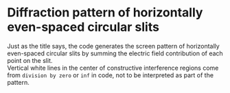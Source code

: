 # Diffraction pattern of horizontally even-spaced circular slits  
Just as the title says, the code generates the screen pattern of horizontally even-spaced circular slits by summing the electric field contribution of each point on the slit.  
Vertical white lines in the center of constructive interference regions come from `division by zero` or `inf` in code, not to be interpreted as part of the pattern. 
